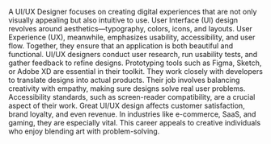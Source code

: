 A UI/UX Designer focuses on creating digital experiences that are not only visually appealing but also intuitive to use. User Interface (UI) design revolves around aesthetics—typography, colors, icons, and layouts. User Experience (UX), meanwhile, emphasizes usability, accessibility, and user flow. Together, they ensure that an application is both beautiful and functional. UI/UX designers conduct user research, run usability tests, and gather feedback to refine designs. Prototyping tools such as Figma, Sketch, or Adobe XD are essential in their toolkit. They work closely with developers to translate designs into actual products. Their job involves balancing creativity with empathy, making sure designs solve real user problems. Accessibility standards, such as screen-reader compatibility, are a crucial aspect of their work. Great UI/UX design affects customer satisfaction, brand loyalty, and even revenue. In industries like e-commerce, SaaS, and gaming, they are especially vital. This career appeals to creative individuals who enjoy blending art with problem-solving.
